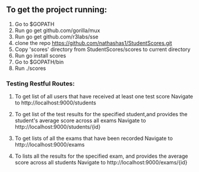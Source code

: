 
## To get the project running:

1. Go to $GOPATH
2. Run go get github.com/gorilla/mux
3. Run go get github.com/r3labs/sse
4. clone the repo https://github.com/nathashas1/StudentScores.git
5. Copy 'scores' directory from StudentScores/scores to current directory
6. Run go install scores
7. Go to $GOPATH/bin
8. Run ./scores


### Testing Restful Routes:

1. To get list of all users that have received at least one test score
 Navigate to http://localhost:9000/students

2. To get list of the test results for the specified student,and provides the student's average score across all exams
 Navigate to http://localhost:9000/students/{id}

3. To get lists of all the exams that have been recorded
 Navigate to http://localhost:9000/exams

4. To lists all the results for the specified exam, and provides the average score across all students
 Navigate to http://localhost:9000/exams/{id}
